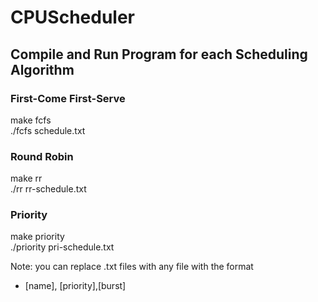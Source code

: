 # CPUScheduler
## Compile and Run Program for each Scheduling Algorithm 

### First-Come First-Serve
make fcfs <br />
./fcfs schedule.txt

### Round Robin
make rr <br />
./rr rr-schedule.txt

### Priority 
make priority <br />
./priority pri-schedule.txt


Note: you can replace .txt files with any file with the format
- [name], [priority],[burst]
